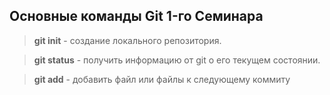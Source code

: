 ## Основные команды Git 1-го Семинара

> **git init** - создание локального репозитория.

> **git status** - получить информацию от git о его текущем состоянии.

> **git add** - добавить файл или файлы к следующему коммиту

